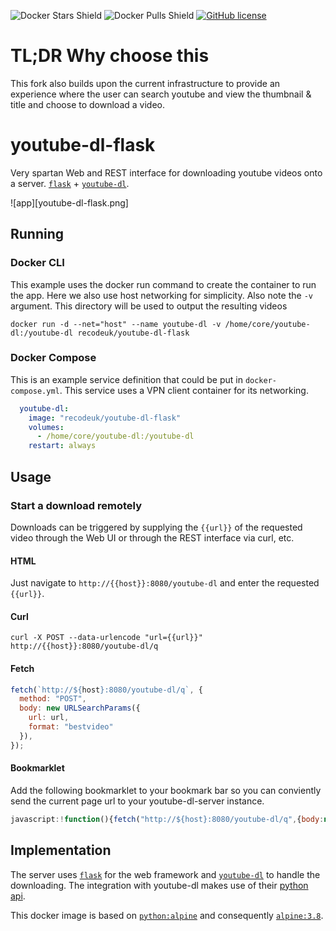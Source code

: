 ![Docker Stars Shield](https://img.shields.io/docker/stars/recodeuk/youtube-dl-flask.svg?style=flat-square)
![Docker Pulls Shield](https://img.shields.io/docker/pulls/recodeuk/youtube-dl-flask.svg?style=flat-square)
[![GitHub license](https://img.shields.io/badge/license-MIT-blue.svg?style=flat-square)](https://raw.githubusercontent.com/manbearwiz/youtube-dl-server/master/LICENSE)

# TL;DR Why choose this 
This fork also builds upon the current infrastructure to provide an experience where the user can search youtube and view the thumbnail & title and choose to download a video.


# youtube-dl-flask

Very spartan Web and REST interface for downloading youtube videos onto a server. [`flask`](https://github.com/pallets/flask) + [`youtube-dl`](https://github.com/rg3/youtube-dl).

![app][youtube-dl-flask.png]

## Running

### Docker CLI

This example uses the docker run command to create the container to run the app. Here we also use host networking for simplicity. Also note the `-v` argument. This directory will be used to output the resulting videos

```shell
docker run -d --net="host" --name youtube-dl -v /home/core/youtube-dl:/youtube-dl recodeuk/youtube-dl-flask
```

### Docker Compose

This is an example service definition that could be put in `docker-compose.yml`. This service uses a VPN client container for its networking.

```yml
  youtube-dl:
    image: "recodeuk/youtube-dl-flask"
    volumes:
      - /home/core/youtube-dl:/youtube-dl
    restart: always
```



## Usage

### Start a download remotely

Downloads can be triggered by supplying the `{{url}}` of the requested video through the Web UI or through the REST interface via curl, etc.

#### HTML

Just navigate to `http://{{host}}:8080/youtube-dl` and enter the requested `{{url}}`.

#### Curl

```shell
curl -X POST --data-urlencode "url={{url}}" http://{{host}}:8080/youtube-dl/q
```

#### Fetch

```javascript
fetch(`http://${host}:8080/youtube-dl/q`, {
  method: "POST",
  body: new URLSearchParams({
    url: url,
    format: "bestvideo"
  }),
});
```

#### Bookmarklet

Add the following bookmarklet to your bookmark bar so you can conviently send the current page url to your youtube-dl-server instance.

```javascript
javascript:!function(){fetch("http://${host}:8080/youtube-dl/q",{body:new URLSearchParams({url:window.location.href,format:"bestvideo"}),method:"POST"})}();
```

## Implementation

The server uses [`flask`](https://github.com/pallets/flask) for the web framework and [`youtube-dl`](https://github.com/rg3/youtube-dl) to handle the downloading. The integration with youtube-dl makes use of their [python api](https://github.com/rg3/youtube-dl#embedding-youtube-dl).

This docker image is based on [`python:alpine`](https://registry.hub.docker.com/_/python/) and consequently [`alpine:3.8`](https://hub.docker.com/_/alpine/).

[1]:youtube-dl-server.png
